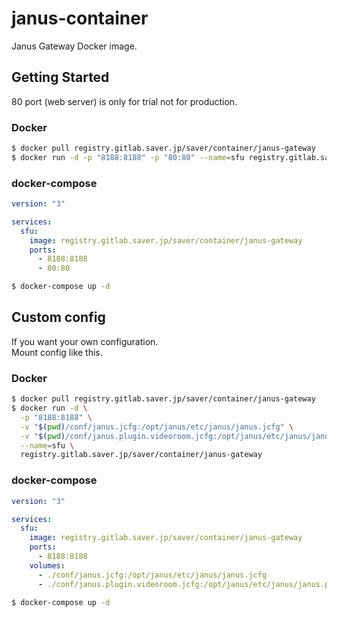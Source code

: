 # janus-container

Janus Gateway Docker image.

## Getting Started

80 port (web server) is only for trial not for production.

### Docker

```bash
$ docker pull registry.gitlab.saver.jp/saver/container/janus-gateway
$ docker run -d -p "8188:8188" -p "80:80" --name=sfu registry.gitlab.saver.jp/saver/container/janus-gateway
```

### docker-compose

```yaml
version: "3"

services:
  sfu:
    image: registry.gitlab.saver.jp/saver/container/janus-gateway
    ports:
      - 8188:8188
      - 80:80
```

```bash
$ docker-compose up -d
```

## Custom config

If you want your own configuration.  
Mount config like this.

### Docker

```bash
$ docker pull registry.gitlab.saver.jp/saver/container/janus-gateway
$ docker run -d \
  -p "8188:8188" \
  -v "$(pwd)/conf/janus.jcfg:/opt/janus/etc/janus/janus.jcfg" \
  -v "$(pwd)/conf/janus.plugin.videoroom.jcfg:/opt/janus/etc/janus/janus.plugin.videoroom.jcfg" \
  --name=sfu \
  registry.gitlab.saver.jp/saver/container/janus-gateway
```

### docker-compose

```yaml
version: "3"

services:
  sfu:
    image: registry.gitlab.saver.jp/saver/container/janus-gateway
    ports:
      - 8188:8188
    volumes:
      - ./conf/janus.jcfg:/opt/janus/etc/janus/janus.jcfg
      - ./conf/janus.plugin.videoroom.jcfg:/opt/janus/etc/janus/janus.plugin.videoroom.jcfg
```

```bash
$ docker-compose up -d
```
